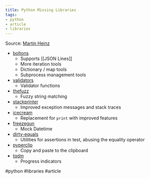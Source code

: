 ```yaml
---
title: Python Missing Libraries
tags:
- python
- article
- libraries
---
```


Source: [Martin Heinz](https://martinheinz.dev/blog/96?utm_source=tldrnewsletter)

- [boltons](https://boltons.readthedocs.io/en/latest/)
	- Supports [[JSON Lines]]
	- More iteration tools
	- Dictionary / map tools
	- Subprocess management tools
- [validators](https://github.com/python-validators/validators)
	- Validator functions
- [thefuzz](https://github.com/seatgeek/thefuzz)
	- Fuzzy string matching
- [stackprinter](https://github.com/cknd/stackprinter)
	- Improved exception messages and stack traces
- [icecream](https://github.com/gruns/icecream)
	- Replacement for `print` with improved features
- [freezegun](https://github.com/spulec/freezegun)
	- Mock Datetime
- [dirty-equals](https://github.com/samuelcolvin/dirty-equals)
	- Utilities for assertions in test, abusing the equality operator
- [pyperclip](https://github.com/asweigart/pyperclip)
	- Copy and paste to the clipboard
- [tqdm](https://github.com/tqdm/tqdm)
	- Progress indicators

#python #libraries #article